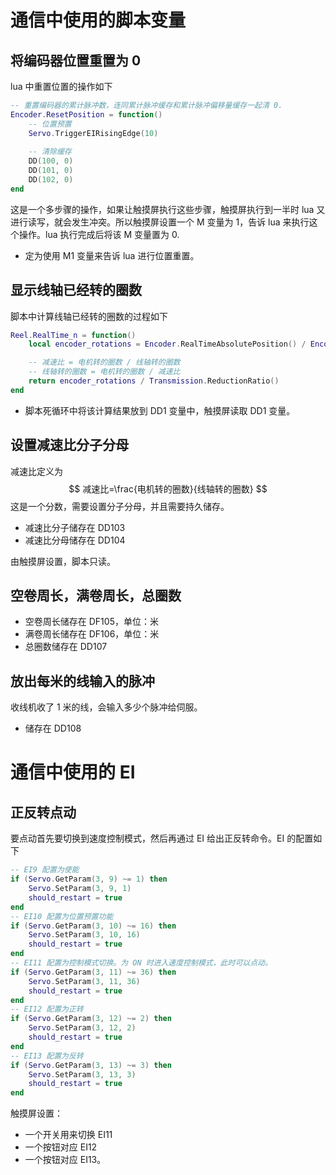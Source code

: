 # 通信中使用的脚本变量

## 将编码器位置重置为 0

lua 中重置位置的操作如下

```lua
-- 重置编码器的累计脉冲数，连同累计脉冲缓存和累计脉冲偏移量缓存一起清 0.
Encoder.ResetPosition = function()
	-- 位置预置
	Servo.TriggerEIRisingEdge(10)
    
    -- 清除缓存
	DD(100, 0)
	DD(101, 0)
	DD(102, 0)
end
```

这是一个多步骤的操作，如果让触摸屏执行这些步骤，触摸屏执行到一半时 lua 又进行读写，就会发生冲突。所以触摸屏设置一个 M 变量为 1，告诉 lua 来执行这个操作。lua 执行完成后将该 M 变量置为 0.

* 定为使用 M1 变量来告诉 lua 进行位置重置。

## 显示线轴已经转的圈数

脚本中计算线轴已经转的圈数的过程如下

```lua
Reel.RealTime_n = function()
	local encoder_rotations = Encoder.RealTimeAbsolutePosition() / Encoder.PulsePerRotation()

	-- 减速比 = 电机转的圈数 / 线轴转的圈数
	-- 线轴转的圈数 = 电机转的圈数 / 减速比
	return encoder_rotations / Transmission.ReductionRatio()
end
```

* 脚本死循环中将该计算结果放到 DD1 变量中，触摸屏读取 DD1 变量。

## 设置减速比分子分母

减速比定义为
$$
减速比=\frac{电机转的圈数}{线轴转的圈数}
$$
这是一个分数，需要设置分子分母，并且需要持久储存。

* 减速比分子储存在 DD103
* 减速比分母储存在 DD104

由触摸屏设置，脚本只读。

## 空卷周长，满卷周长，总圈数

* 空卷周长储存在 DF105，单位：米
* 满卷周长储存在 DF106，单位：米
* 总圈数储存在 DD107

## 放出每米的线输入的脉冲

收线机收了 1 米的线，会输入多少个脉冲给伺服。

* 储存在 DD108

# 通信中使用的 EI

## 正反转点动

要点动首先要切换到速度控制模式，然后再通过 EI 给出正反转命令。EI 的配置如下

```lua
-- EI9 配置为使能
if (Servo.GetParam(3, 9) ~= 1) then
    Servo.SetParam(3, 9, 1)
    should_restart = true
end
-- EI10 配置为位置预置功能
if (Servo.GetParam(3, 10) ~= 16) then
    Servo.SetParam(3, 10, 16)
    should_restart = true
end
-- EI11 配置为控制模式切换。为 ON 时进入速度控制模式，此时可以点动。
if (Servo.GetParam(3, 11) ~= 36) then
    Servo.SetParam(3, 11, 36)
    should_restart = true
end
-- EI12 配置为正转
if (Servo.GetParam(3, 12) ~= 2) then
    Servo.SetParam(3, 12, 2)
    should_restart = true
end
-- EI13 配置为反转
if (Servo.GetParam(3, 13) ~= 3) then
    Servo.SetParam(3, 13, 3)
    should_restart = true
end
```

触摸屏设置：

* 一个开关用来切换 EI11
* 一个按钮对应 EI12
* 一个按钮对应 EI13。